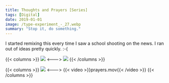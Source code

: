 ```yaml
---
title: Thoughts and Prayers [Series]
tags: [Digital]
date: 2019-01-01
image: /type-experiment_-_27.webp
summary: "Stop it, do something."
---
```

I started remixing this every time I saw a school shooting on the news. I ran out of ideas pretty quickly. :-(

{{< columns >}}
![](/type-experiment_-_29.webp)
<--->
![](/prayers-03.webp)
{{< /columns >}}

{{< columns >}}
![](/prayers-04.webp)
<--->
{{< video >}}prayers.mov{{< /video >}}
{{< /columns >}}